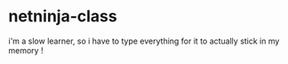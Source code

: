# netninja-class

i'm a slow learner, so i have to type everything for it to actually stick in my memory !
